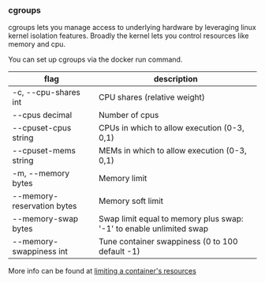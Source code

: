 ### cgroups
cgroups lets you manage access to underlying hardware by leveraging linux kernel isolation features. Broadly the kernel lets you control resources like memory and  cpu.

You can set up cgroups via the docker run command.

flag | description
--- | ---
-c, --cpu-shares int | CPU shares (relative weight)
--cpus decimal | Number of cpus
--cpuset-cpus string | CPUs in which to allow execution (0-3, 0,1)
--cpuset-mems string | MEMs in which to allow execution (0-3, 0,1)
-m, --memory bytes | Memory limit
--memory-reservation  bytes | Memory soft limit
--memory-swap bytes | Swap limit equal to memory plus swap: '-1' to enable unlimited swap
--memory-swappiness int | Tune container swappiness (0 to 100 default -1)

More info can be found at [limiting a container's resources](https://docs.docker.com/config/containers/resource_constraints/)

